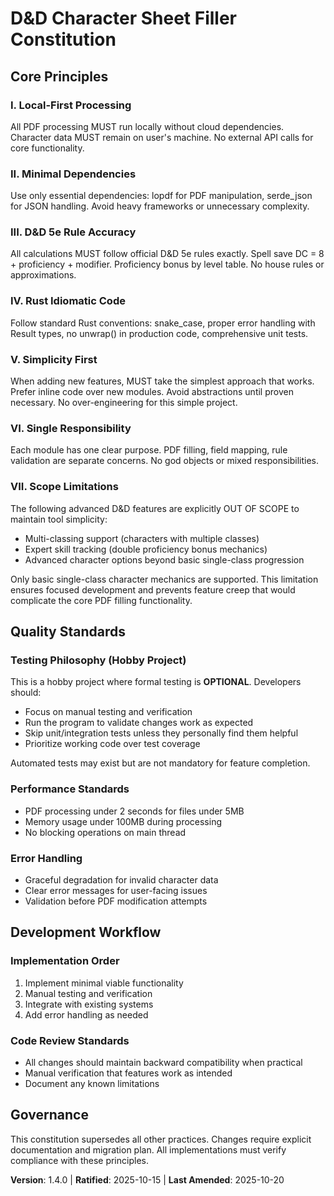 <!--
Sync Impact Report:
- Version change: 1.3.0 → 1.4.0
- Modified principles: Testing Requirements → Testing Philosophy (hobby project, testing optional)
- Modified principles: Development Workflow (removed test-first requirement)
- Added sections: None
- Removed sections: None
- Templates requiring updates: ✅ All templates reviewed - testing sections are optional
- Follow-up TODOs: None
-->

# D&D Character Sheet Filler Constitution

## Core Principles

### I. Local-First Processing
All PDF processing MUST run locally without cloud dependencies. Character data MUST remain on user's machine. No external API calls for core functionality.

### II. Minimal Dependencies
Use only essential dependencies: lopdf for PDF manipulation, serde_json for JSON handling. Avoid heavy frameworks or unnecessary complexity.

### III. D&D 5e Rule Accuracy
All calculations MUST follow official D&D 5e rules exactly. Spell save DC = 8 + proficiency + modifier. Proficiency bonus by level table. No house rules or approximations.

### IV. Rust Idiomatic Code
Follow standard Rust conventions: snake_case, proper error handling with Result types, no unwrap() in production code, comprehensive unit tests.

### V. Simplicity First
When adding new features, MUST take the simplest approach that works. Prefer inline code over new modules. Avoid abstractions until proven necessary. No over-engineering for this simple project.

### VI. Single Responsibility
Each module has one clear purpose. PDF filling, field mapping, rule validation are separate concerns. No god objects or mixed responsibilities.

### VII. Scope Limitations
The following advanced D&D features are explicitly OUT OF SCOPE to maintain tool simplicity:
- Multi-classing support (characters with multiple classes)
- Expert skill tracking (double proficiency bonus mechanics)
- Advanced character options beyond basic single-class progression

Only basic single-class character mechanics are supported. This limitation ensures focused development and prevents feature creep that would complicate the core PDF filling functionality.

## Quality Standards

### Testing Philosophy (Hobby Project)
This is a hobby project where formal testing is **OPTIONAL**. Developers should:
- Focus on manual testing and verification
- Run the program to validate changes work as expected
- Skip unit/integration tests unless they personally find them helpful
- Prioritize working code over test coverage

Automated tests may exist but are not mandatory for feature completion.

### Performance Standards
- PDF processing under 2 seconds for files under 5MB
- Memory usage under 100MB during processing
- No blocking operations on main thread

### Error Handling
- Graceful degradation for invalid character data
- Clear error messages for user-facing issues
- Validation before PDF modification attempts

## Development Workflow

### Implementation Order
1. Implement minimal viable functionality
2. Manual testing and verification
3. Integrate with existing systems
4. Add error handling as needed

### Code Review Standards
- All changes should maintain backward compatibility when practical
- Manual verification that features work as intended
- Document any known limitations

## Governance

This constitution supersedes all other practices. Changes require explicit documentation and migration plan. All implementations must verify compliance with these principles.

**Version**: 1.4.0 | **Ratified**: 2025-10-15 | **Last Amended**: 2025-10-20
